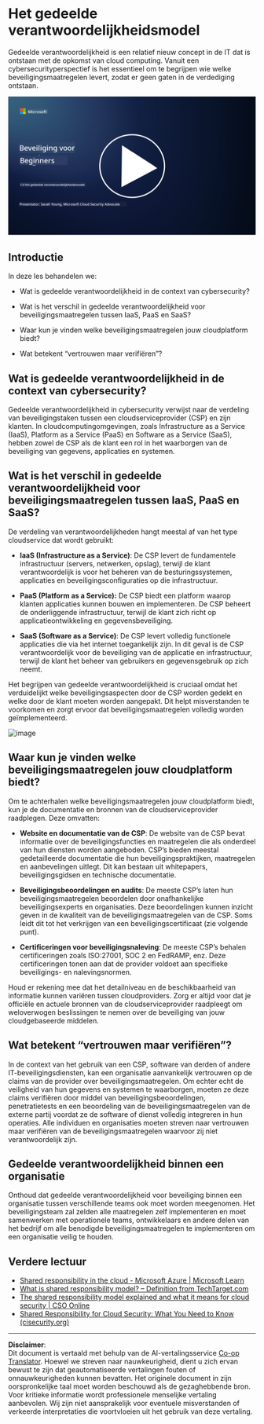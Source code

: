 <!--
CO_OP_TRANSLATOR_METADATA:
{
  "original_hash": "a48db640d80c786b928ca178c414f084",
  "translation_date": "2025-09-04T00:26:59+00:00",
  "source_file": "1.6 Shared responsibility model.md",
  "language_code": "nl"
}
-->
# Het gedeelde verantwoordelijkheidsmodel

Gedeelde verantwoordelijkheid is een relatief nieuw concept in de IT dat is ontstaan met de opkomst van cloud computing. Vanuit een cybersecurityperspectief is het essentieel om te begrijpen wie welke beveiligingsmaatregelen levert, zodat er geen gaten in de verdediging ontstaan.

[![Bekijk de video](../../translated_images/1-6_placeholder.e5f314ee81b946d2e99745a3aa36e96432cc432ceaf4b20df35aa84d62ce2408.nl.png)](https://learn-video.azurefd.net/vod/player?id=20bf114b-e90d-428e-ae62-81aa9e9a7175)

## Introductie

In deze les behandelen we:

 - Wat is gedeelde verantwoordelijkheid in de context van cybersecurity?
   
 - Wat is het verschil in gedeelde verantwoordelijkheid voor beveiligingsmaatregelen
   tussen IaaS, PaaS en SaaS?

   

 - Waar kun je vinden welke beveiligingsmaatregelen jouw cloudplatform biedt?

   
 

 - Wat betekent “vertrouwen maar verifiëren”?

## Wat is gedeelde verantwoordelijkheid in de context van cybersecurity?

Gedeelde verantwoordelijkheid in cybersecurity verwijst naar de verdeling van beveiligingstaken tussen een cloudserviceprovider (CSP) en zijn klanten. In cloudcomputingomgevingen, zoals Infrastructure as a Service (IaaS), Platform as a Service (PaaS) en Software as a Service (SaaS), hebben zowel de CSP als de klant een rol in het waarborgen van de beveiliging van gegevens, applicaties en systemen.

## Wat is het verschil in gedeelde verantwoordelijkheid voor beveiligingsmaatregelen tussen IaaS, PaaS en SaaS?

De verdeling van verantwoordelijkheden hangt meestal af van het type cloudservice dat wordt gebruikt:

 - **IaaS (Infrastructure as a Service)**: De CSP levert de fundamentele infrastructuur (servers, netwerken, opslag), terwijl de klant verantwoordelijk is voor het beheren van de besturingssystemen, applicaties en beveiligingsconfiguraties op die infrastructuur.
   
   
 - **PaaS (Platform as a Service):** De CSP biedt een platform waarop klanten applicaties kunnen bouwen en implementeren. De CSP beheert de onderliggende infrastructuur, terwijl de klant zich richt op applicatieontwikkeling en gegevensbeveiliging.

   

 - **SaaS (Software as a Service)**: De CSP levert volledig functionele applicaties die via het internet toegankelijk zijn. In dit geval is de CSP verantwoordelijk voor de beveiliging van de applicatie en infrastructuur, terwijl de klant het beheer van gebruikers en gegevensgebruik op zich neemt.

Het begrijpen van gedeelde verantwoordelijkheid is cruciaal omdat het verduidelijkt welke beveiligingsaspecten door de CSP worden gedekt en welke door de klant moeten worden aangepakt. Dit helpt misverstanden te voorkomen en zorgt ervoor dat beveiligingsmaatregelen volledig worden geïmplementeerd.

![image](https://github.com/microsoft/Security-101/assets/139931591/7229a633-ec03-44d3-aa74-6c9810f5c47b)

## Waar kun je vinden welke beveiligingsmaatregelen jouw cloudplatform biedt?

Om te achterhalen welke beveiligingsmaatregelen jouw cloudplatform biedt, kun je de documentatie en bronnen van de cloudserviceprovider raadplegen. Deze omvatten:

 - **Website en documentatie van de CSP**: De website van de CSP bevat informatie over de beveiligingsfuncties en maatregelen die als onderdeel van hun diensten worden aangeboden. CSP’s bieden meestal gedetailleerde documentatie die hun beveiligingspraktijken, maatregelen en aanbevelingen uitlegt. Dit kan bestaan uit whitepapers, beveiligingsgidsen en technische documentatie.
   
 - **Beveiligingsbeoordelingen en audits**: De meeste CSP’s laten hun beveiligingsmaatregelen beoordelen door onafhankelijke beveiligingsexperts en organisaties. Deze beoordelingen kunnen inzicht geven in de kwaliteit van de beveiligingsmaatregelen van de CSP. Soms leidt dit tot het verkrijgen van een beveiligingscertificaat (zie volgende punt).
 - **Certificeringen voor beveiligingsnaleving**: De meeste CSP’s behalen certificeringen zoals ISO:27001, SOC 2 en FedRAMP, enz. Deze certificeringen tonen aan dat de provider voldoet aan specifieke beveiligings- en nalevingsnormen.

Houd er rekening mee dat het detailniveau en de beschikbaarheid van informatie kunnen variëren tussen cloudproviders. Zorg er altijd voor dat je officiële en actuele bronnen van de cloudserviceprovider raadpleegt om weloverwogen beslissingen te nemen over de beveiliging van jouw cloudgebaseerde middelen.

## Wat betekent “vertrouwen maar verifiëren”?

In de context van het gebruik van een CSP, software van derden of andere IT-beveiligingsdiensten, kan een organisatie aanvankelijk vertrouwen op de claims van de provider over beveiligingsmaatregelen. Om echter echt de veiligheid van hun gegevens en systemen te waarborgen, moeten ze deze claims verifiëren door middel van beveiligingsbeoordelingen, penetratietests en een beoordeling van de beveiligingsmaatregelen van de externe partij voordat ze de software of dienst volledig integreren in hun operaties. Alle individuen en organisaties moeten streven naar vertrouwen maar verifiëren van de beveiligingsmaatregelen waarvoor zij niet verantwoordelijk zijn.

## Gedeelde verantwoordelijkheid binnen een organisatie
Onthoud dat gedeelde verantwoordelijkheid voor beveiliging binnen een organisatie tussen verschillende teams ook moet worden meegenomen. Het beveiligingsteam zal zelden alle maatregelen zelf implementeren en moet samenwerken met operationele teams, ontwikkelaars en andere delen van het bedrijf om alle benodigde beveiligingsmaatregelen te implementeren om een organisatie veilig te houden.

## Verdere lectuur
- [Shared responsibility in the cloud - Microsoft Azure | Microsoft Learn](https://learn.microsoft.com/azure/security/fundamentals/shared-responsibility?WT.mc_id=academic-96948-sayoung)
- [What is shared responsibility model? – Definition from TechTarget.com](https://www.techtarget.com/searchcloudcomputing/definition/shared-responsibility-model)
- [The shared responsibility model explained and what it means for cloud security | CSO Online](https://www.csoonline.com/article/570779/the-shared-responsibility-model-explained-and-what-it-means-for-cloud-security.html)
- [Shared Responsibility for Cloud Security: What You Need to Know (cisecurity.org)](https://www.cisecurity.org/insights/blog/shared-responsibility-cloud-security-what-you-need-to-know)

---

**Disclaimer**:  
Dit document is vertaald met behulp van de AI-vertalingsservice [Co-op Translator](https://github.com/Azure/co-op-translator). Hoewel we streven naar nauwkeurigheid, dient u zich ervan bewust te zijn dat geautomatiseerde vertalingen fouten of onnauwkeurigheden kunnen bevatten. Het originele document in zijn oorspronkelijke taal moet worden beschouwd als de gezaghebbende bron. Voor kritieke informatie wordt professionele menselijke vertaling aanbevolen. Wij zijn niet aansprakelijk voor eventuele misverstanden of verkeerde interpretaties die voortvloeien uit het gebruik van deze vertaling.